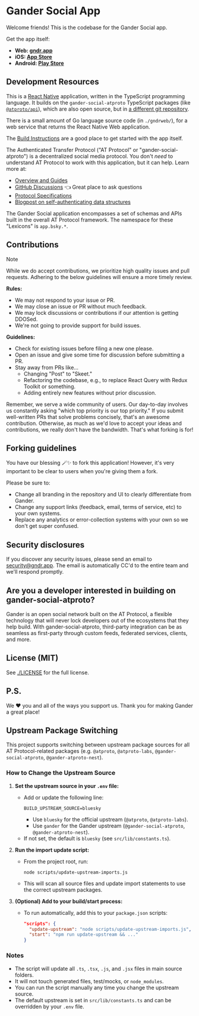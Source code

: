 # Gander Social App

Welcome friends! This is the codebase for the Gander Social app.

Get the app itself:

- **Web: [gndr.app](https://gndr.app)**
- **iOS: [App Store](https://apps.apple.com/us/app/gander-social/id6444370199)**
- **Android: [Play Store](https://play.google.com/store/apps/details?id=xyz.ganderweb.app)**

## Development Resources

This is a [React Native](https://reactnative.dev/) application, written in the TypeScript programming language. It builds on the `gander-social-atproto` TypeScript packages (like [`@atproto/api`](https://www.npmjs.com/package/@atproto/api)), which are also open source, but in [a different git repository](https://github.com/gander-social/atproto).

There is a small amount of Go language source code (in `./gndrweb/`), for a web service that returns the React Native Web application.

The [Build Instructions](./docs/build.md) are a good place to get started with the app itself.

The Authenticated Transfer Protocol ("AT Protocol" or "gander-social-atproto") is a decentralized social media protocol. You don't *need* to understand AT Protocol to work with this application, but it can help. Learn more at:

- [Overview and Guides](https://atproto.com/guides/overview)
- [GitHub Discussions](https://github.com/gander-social/atproto/discussions) 👈 Great place to ask questions
- [Protocol Specifications](https://atproto.com/specs/atp)
- [Blogpost on self-authenticating data structures](https://gndr.social/about/blog/3-6-2022-a-self-authenticating-social-protocol)

The Gander Social application encompasses a set of schemas and APIs built in the overall AT Protocol framework. The namespace for these "Lexicons" is `app.bsky.*`.

## Contributions

> [!NOTE]
> While we do accept contributions, we prioritize high quality issues and pull requests. Adhering to the below guidelines will ensure a more timely review.

**Rules:**

- We may not respond to your issue or PR.
- We may close an issue or PR without much feedback.
- We may lock discussions or contributions if our attention is getting DDOSed.
- We're not going to provide support for build issues.

**Guidelines:**

- Check for existing issues before filing a new one please.
- Open an issue and give some time for discussion before submitting a PR.
- Stay away from PRs like...
  - Changing "Post" to "Skeet."
  - Refactoring the codebase, e.g., to replace React Query with Redux Toolkit or something.
  - Adding entirely new features without prior discussion. 

Remember, we serve a wide community of users. Our day-to-day involves us constantly asking "which top priority is our top priority." If you submit well-written PRs that solve problems concisely, that's an awesome contribution. Otherwise, as much as we'd love to accept your ideas and contributions, we really don't have the bandwidth. That's what forking is for!

## Forking guidelines

You have our blessing 🪄✨ to fork this application! However, it's very important to be clear to users when you're giving them a fork.

Please be sure to:

- Change all branding in the repository and UI to clearly differentiate from Gander.
- Change any support links (feedback, email, terms of service, etc) to your own systems.
- Replace any analytics or error-collection systems with your own so we don't get super confused.

## Security disclosures

If you discover any security issues, please send an email to security@gndr.app. The email is automatically CC'd to the entire team and we'll respond promptly.

## Are you a developer interested in building on gander-social-atproto?

Gander is an open social network built on the AT Protocol, a flexible technology that will never lock developers out of the ecosystems that they help build. With gander-social-atproto, third-party integration can be as seamless as first-party through custom feeds, federated services, clients, and more.

## License (MIT)

See [./LICENSE](./LICENSE) for the full license.

## P.S.

We ❤️ you and all of the ways you support us. Thank you for making Gander a great place!

## Upstream Package Switching

This project supports switching between upstream package sources for all AT Protocol-related packages (e.g. `@atproto`, `@atproto-labs`, `@gander-social-atproto`, `@gander-atproto-nest`).

### How to Change the Upstream Source

1. **Set the upstream source in your `.env` file:**
   - Add or update the following line:
     ```
     BUILD_UPSTREAM_SOURCE=bluesky
     ```
     - Use `bluesky` for the official upstream (`@atproto`, `@atproto-labs`).
     - Use `gander` for the Gander upstream (`@gander-social-atproto`, `@gander-atproto-nest`).
   - If not set, the default is `bluesky` (see `src/lib/constants.ts`).

2. **Run the import update script:**
   - From the project root, run:
     ```
     node scripts/update-upstream-imports.js
     ```
   - This will scan all source files and update import statements to use the correct upstream packages.

3. **(Optional) Add to your build/start process:**
   - To run automatically, add this to your `package.json` scripts:
     ```json
     "scripts": {
       "update-upstream": "node scripts/update-upstream-imports.js",
       "start": "npm run update-upstream && ..."
     }
     ```

### Notes
- The script will update all `.ts`, `.tsx`, `.js`, and `.jsx` files in main source folders.
- It will not touch generated files, test/mocks, or `node_modules`.
- You can run the script manually any time you change the upstream source.
- The default upstream is set in `src/lib/constants.ts` and can be overridden by your `.env` file.
